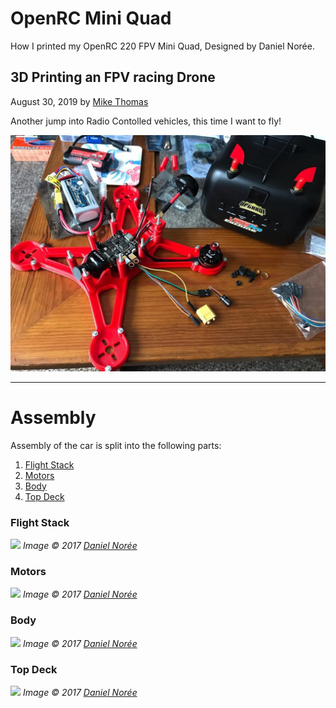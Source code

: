 # OpenRC Mini Quad

How I printed my OpenRC 220 FPV Mini Quad, Designed by Daniel Norée.

## 3D Printing an FPV racing Drone

August 30, 2019 by [Mike Thomas](https://github.com/mikepthomas)

Another jump into Radio Contolled vehicles, this time I want to fly!

![](https://github.com/mikepthomas/mikepthomas.github.io/raw/develop/src/img/openrc-mini-quad/mini-quad-hero.jpg)

---

# Assembly

Assembly of the car is split into the following parts:

1. [Flight Stack](#flight-stack)
1. [Motors](#motors)
1. [Body](#body)
1. [Top Deck](#top-deck)

### Flight Stack

![](https://cdn.thingiverse.com/renders/26/51/4f/9f/11/fb69c74314b1c4dd86291f720344c80b_preview_featured.jpg)
_Image &copy; 2017 [Daniel Norée](https://danielnoree.com/)_

### Motors

![](https://cdn.thingiverse.com/renders/32/6d/40/f7/05/e722d113b2fb009ba3426204cb3afb86_preview_featured.jpg)
_Image &copy; 2017 [Daniel Norée](https://danielnoree.com/)_

### Body

![](https://cdn.thingiverse.com/renders/9a/75/f9/fa/7d/cef882309c568e1bed7d872d4704287f_preview_featured.jpg)
_Image &copy; 2017 [Daniel Norée](https://danielnoree.com/)_

### Top Deck

![](https://cdn.thingiverse.com/renders/e9/2e/ea/14/b2/82582c0da2d639c3dfffda954992fd8e_preview_featured.jpg)
_Image &copy; 2017 [Daniel Norée](https://danielnoree.com/)_
